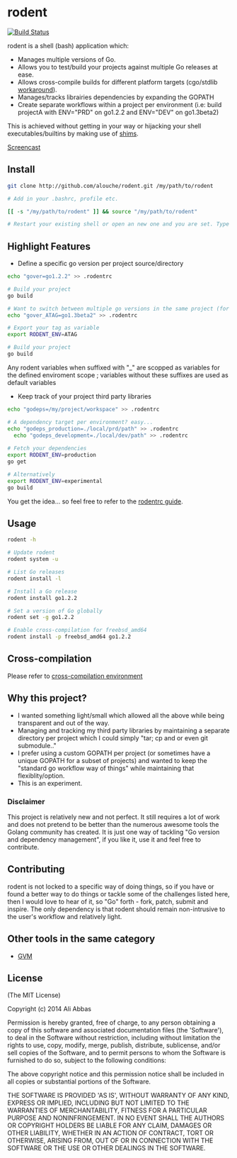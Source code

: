 # rodent
[![Build Status](https://drone.io/github.com/alouche/rodent/status.png)](https://drone.io/github.com/alouche/rodent/latest)

rodent is a shell (bash) application which:

* Manages multiple versions of Go.
* Allows you to test/build your projects against multiple Go releases at ease.
* Allows cross-compile builds for different platform targets (cgo/stdlib [workaround](https://groups.google.com/d/msg/golang-nuts/2XoGUvBalcw/ErSWiTlO17kJ)).
* Manages/tracks librairies dependencies by expanding the GOPATH
* Create separate workflows within a project per environment (i.e: build projectA with ENV="PRD" on go1.2.2 and ENV="DEV" on go1.3beta2)

This is achieved without getting in your way or hijacking your shell executables/builtins by making use of [shims](http://en.wikipedia.org/wiki/Shim_%28computing%29).

[Screencast](https://asciinema.org/a/10504)

## Install
```bash
git clone http://github.com/alouche/rodent.git /my/path/to/rodent

# Add in your .bashrc, profile etc.

[[ -s "/my/path/to/rodent" ]] && source "/my/path/to/rodent"

# Restart your existing shell or open an new one and you are set. Type "rodent".
```

## Highlight Features

* Define a specific go version per project source/directory
```bash
echo "gover=go1.2.2" >> .rodentrc

# Build your project
go build

# Want to switch between multiple go versions in the same project (for testing new builds)
echo "gover_ATAG=go1.3beta2" >> .rodentrc

# Export your tag as variable
export RODENT_ENV=ATAG

# Build your project
go build
``` 
Any rodent variables when suffixed with "\_<LABEL>" are scopped as variables for the defined enviroment scope <LABEL>; variables without these <LABEL> suffixes are used as default variables

* Keep track of your project third party libraries
```bash
echo "godeps=/my/project/workspace" >> .rodentrc

# A dependency target per environment? easy...
echo "godeps_production=./local/prd/path" >> .rodentrc
  echo "godeps_development=./local/dev/path" >> .rodentrc
  
# Fetch your dependencies
export RODENT_ENV=production
go get

# Alternatively
export RODENT_ENV=experimental
go build
```

You get the idea... so feel free to refer to the [rodentrc guide](https://github.com/alouche/rodent/wiki/rodentrc-file).

## Usage
```bash
rodent -h

# Update rodent
rodent system -u

# List Go releases
rodent install -l

# Install a Go release
rodent install go1.2.2

# Set a version of Go globally
rodent set -g go1.2.2

# Enable cross-compilation for freebsd_amd64
rodent install -p freebsd_amd64 go1.2.2
```

## Cross-compilation
Please refer to [cross-compilation environment](https://github.com/alouche/rodent/wiki/cross-compilation-setup)

## Why this project?

* I wanted something light/small which allowed all the above while being transparent and out of the way.
* Managing and tracking my third party libraries by maintaining a separate directory per project which I could simply "tar; cp and or even git submodule.." 
* I prefer using a custom GOPATH per project (or sometimes have a unique GOPATH for a subset of projects) and wanted to keep the "standard go workflow way of things" while maintaining that flexiblity/option.
* This is an experiment.

### Disclaimer

This project is relatively new and not perfect. It still requires a lot of work and does not pretend to be better than the numerous awesome tools the Golang community has created. It is just one way of tackling "Go version and dependency management", if you like it, use it and feel free to contribute.

## Contributing

rodent is not locked to a specific way of doing things, so if you have or found a better way to do things or tackle some of the challenges listed here, then I would love to hear of it, so "Go" forth - fork, patch, submit and inspire. The only dependency is that rodent should remain non-intrusive to the user's workflow and relatively light.

## Other tools in the same category
* [GVM](https://github.com/moovweb/gvm)

## License

(The MIT License)

Copyright (c) 2014 Ali Abbas

Permission is hereby granted, free of charge, to any person obtaining
a copy of this software and associated documentation files (the
'Software'), to deal in the Software without restriction, including
without limitation the rights to use, copy, modify, merge, publish,
distribute, sublicense, and/or sell copies of the Software, and to
permit persons to whom the Software is furnished to do so, subject to
the following conditions:

The above copyright notice and this permission notice shall be
included in all copies or substantial portions of the Software.

THE SOFTWARE IS PROVIDED 'AS IS', WITHOUT WARRANTY OF ANY KIND,
EXPRESS OR IMPLIED, INCLUDING BUT NOT LIMITED TO THE WARRANTIES OF
MERCHANTABILITY, FITNESS FOR A PARTICULAR PURPOSE AND NONINFRINGEMENT.
IN NO EVENT SHALL THE AUTHORS OR COPYRIGHT HOLDERS BE LIABLE FOR ANY
CLAIM, DAMAGES OR OTHER LIABILITY, WHETHER IN AN ACTION OF CONTRACT,
TORT OR OTHERWISE, ARISING FROM, OUT OF OR IN CONNECTION WITH THE
SOFTWARE OR THE USE OR OTHER DEALINGS IN THE SOFTWARE. 
